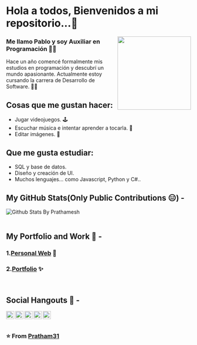 <h1>Hola a todos, Bienvenidos a mi repositorio...👋</h1>



<img src="https://user-images.githubusercontent.com/104698937/232254865-401a8042-c53d-4405-bee7-80412b9e2c16.png" height="200" width="200" align="right"></img>


### Me llamo Pablo y soy Auxiliar en Programación 🙋‍♂️
Hace un año comencé formalmente mis estudios en programación y descubrí un mundo apasionante.
Actualmente estoy cursando la carrera de Desarrollo de Software.  👨‍🎓


## Cosas que me gustan hacer:
  - Jugar videojuegos. 🕹
  - Escuchar música e intentar aprender a tocarla. 🎸
  - Editar imágenes.  📸
  
## Que me gusta estudiar:
  - SQL y base de datos.
  - Diseño y creación de UI.
  - Muchos lenguajes... como Javascript, Python y C#..

## My GitHub Stats(Only Public Contributions 😑) -
  
  ![Github Stats By Prathamesh](https://github-readme-stats.vercel.app/api?username=Pratham31&show_icons=true&title_color=fff&icon_color=79ff97&text_color=9f9f9f&bg_color=151515)  
</br>

## My Portfolio and Work 👀 -
### 1.[Personal Web](http://prathameshgiri.me/) 👦 </br>
### 2.[Portfolio](https://sites.google.com/view/prathamesh-giri/home) ✨
</br>

## Social Hangouts 💬 -

<a href="https://twitter.com/_Autodidactic">
  <img align="left" alt="Prathamesh Giri| Twitter" width="22px" src="https://cdn.jsdelivr.net/npm/simple-icons@v3/icons/twitter.svg" />
</a>
<a href="https://www.linkedin.com/in/autodidactic/">
  <img align="left" alt="Linkedin" width="22px" src="https://cdn.jsdelivr.net/npm/simple-icons@v3/icons/linkedin.svg" />
</a>
<a href="https://prathamtalks.blogspot.com/">
  <img align="left" alt="Linkedin" width="22px" src="https://cdn.jsdelivr.net/npm/simple-icons@v3/icons/blogger.svg" />
</a>
<a href="https://medium.com/@Oautodidactic">
  <img align="left" alt="Linkedin" width="22px" src="https://cdn.jsdelivr.net/npm/simple-icons@v3/icons/medium.svg" />
</a>
<a href="https://stackoverflow.com/users/story/13827345">
  <img align="left" alt="StackOverflow" width="22px" src="https://cdn.jsdelivr.net/npm/simple-icons@3.1.0/icons/stackoverflow.svg" />
</a>
</br>
</br>

### ⭐️ From [Pratham31](https://github.com/Pratham31)
 


